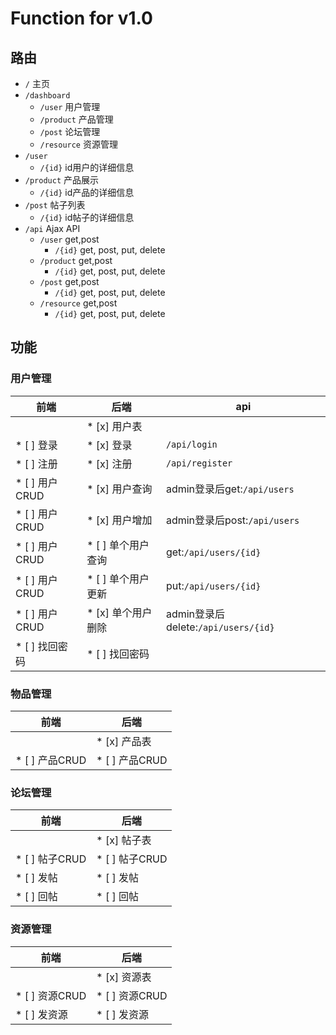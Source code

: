 # Function for v1.0
## 路由
* `/` 主页
* `/dashboard` 
    * `/user` 用户管理
    * `/product` 产品管理
    * `/post` 论坛管理
    * `/resource` 资源管理
* `/user` 
    * `/{id}` id用户的详细信息
* `/product` 产品展示
    * `/{id}` id产品的详细信息
* `/post` 帖子列表
    * `/{id}` id帖子的详细信息
* `/api` Ajax API
    * `/user` get,post
        * `/{id}` get, post, put, delete
    * `/product` get,post
        * `/{id}` get, post, put, delete
    * `/post` get,post
        * `/{id}` get, post, put, delete
    * `/resource` get,post
        * `/{id}` get, post, put, delete

## 功能
### 用户管理
|前端|后端|api|
|---|---|----|
||* [x] 用户表||
|* [ ] 登录|* [x] 登录|`/api/login`|
|* [ ] 注册|* [x] 注册|`/api/register`|
|* [ ] 用户CRUD|* [x] 用户查询|admin登录后get:`/api/users`|
|* [ ] 用户CRUD|* [x] 用户增加|admin登录后post:`/api/users`|
|* [ ] 用户CRUD|* [ ] 单个用户查询|get:`/api/users/{id}`|
|* [ ] 用户CRUD|* [ ] 单个用户更新|put:`/api/users/{id}`|
|* [ ] 用户CRUD|* [x] 单个用户删除|admin登录后delete:`/api/users/{id}`|
|* [ ] 找回密码|* [ ] 找回密码||

### 物品管理
|前端|后端|
|---|---|
||* [x] 产品表|
|* [ ] 产品CRUD|* [ ] 产品CRUD|

### 论坛管理
|前端|后端|
|---|---|
||* [x] 帖子表|
|* [ ] 帖子CRUD|* [ ] 帖子CRUD|
|* [ ] 发帖|* [ ] 发帖|
|* [ ] 回帖|* [ ] 回帖|

### 资源管理
|前端|后端|
|---|---|
||* [x] 资源表|
|* [ ] 资源CRUD|* [ ] 资源CRUD|
|* [ ] 发资源|* [ ] 发资源|
